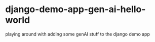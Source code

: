 # django-demo-app-gen-ai-hello-world
playing around with adding some genAI stuff to the django demo app
